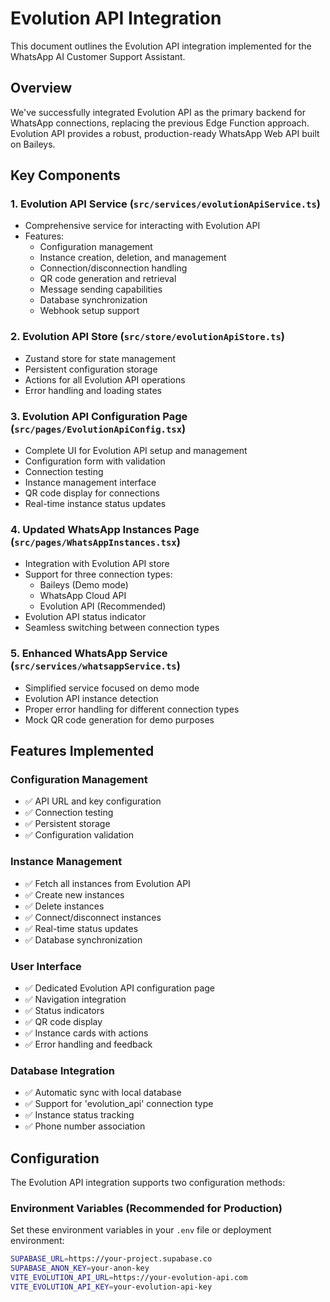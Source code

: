 # Evolution API Integration

This document outlines the Evolution API integration implemented for the WhatsApp AI Customer Support Assistant.

## Overview

We've successfully integrated Evolution API as the primary backend for WhatsApp connections, replacing the previous Edge Function approach. Evolution API provides a robust, production-ready WhatsApp Web API built on Baileys.

## Key Components

### 1. Evolution API Service (`src/services/evolutionApiService.ts`)
- Comprehensive service for interacting with Evolution API
- Features:
  - Configuration management
  - Instance creation, deletion, and management
  - Connection/disconnection handling
  - QR code generation and retrieval
  - Message sending capabilities
  - Database synchronization
  - Webhook setup support

### 2. Evolution API Store (`src/store/evolutionApiStore.ts`)
- Zustand store for state management
- Persistent configuration storage
- Actions for all Evolution API operations
- Error handling and loading states

### 3. Evolution API Configuration Page (`src/pages/EvolutionApiConfig.tsx`)
- Complete UI for Evolution API setup and management
- Configuration form with validation
- Connection testing
- Instance management interface
- QR code display for connections
- Real-time instance status updates

### 4. Updated WhatsApp Instances Page (`src/pages/WhatsAppInstances.tsx`)
- Integration with Evolution API store
- Support for three connection types:
  - Baileys (Demo mode)
  - WhatsApp Cloud API
  - Evolution API (Recommended)
- Evolution API status indicator
- Seamless switching between connection types

### 5. Enhanced WhatsApp Service (`src/services/whatsappService.ts`)
- Simplified service focused on demo mode
- Evolution API instance detection
- Proper error handling for different connection types
- Mock QR code generation for demo purposes

## Features Implemented

### Configuration Management
- ✅ API URL and key configuration
- ✅ Connection testing
- ✅ Persistent storage
- ✅ Configuration validation

### Instance Management
- ✅ Fetch all instances from Evolution API
- ✅ Create new instances
- ✅ Delete instances
- ✅ Connect/disconnect instances
- ✅ Real-time status updates
- ✅ Database synchronization

### User Interface
- ✅ Dedicated Evolution API configuration page
- ✅ Navigation integration
- ✅ Status indicators
- ✅ QR code display
- ✅ Instance cards with actions
- ✅ Error handling and feedback

### Database Integration
- ✅ Automatic sync with local database
- ✅ Support for 'evolution_api' connection type
- ✅ Instance status tracking
- ✅ Phone number association

## Configuration

The Evolution API integration supports two configuration methods:

### Environment Variables (Recommended for Production)
Set these environment variables in your `.env` file or deployment environment:

```bash
SUPABASE_URL=https://your-project.supabase.co
SUPABASE_ANON_KEY=your-anon-key
VITE_EVOLUTION_API_URL=https://your-evolution-api.com
VITE_EVOLUTION_API_KEY=your-evolution-api-key
```